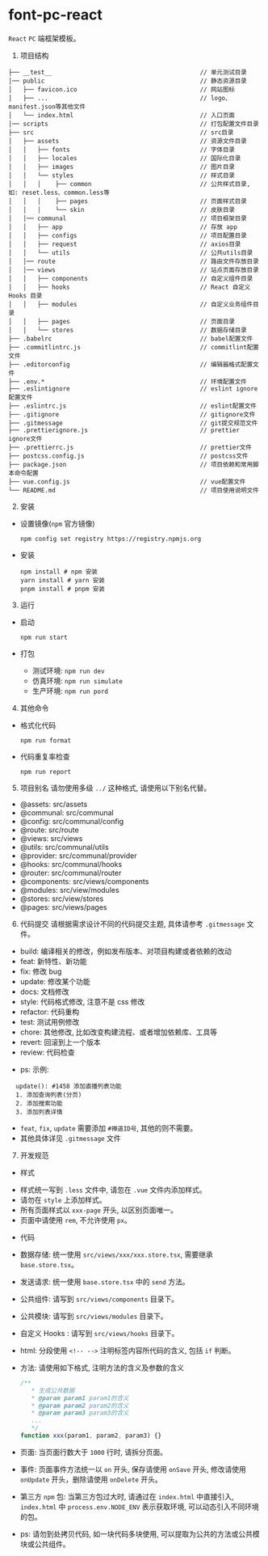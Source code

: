 # font-pc-react
  `React` `PC` 端框架模板。


1. 项目结构

```
├── __test__                                         // 单元测试目录
│── public                                           // 静态资源目录
│   ├── favicon.ico                                  // 网站图标
│   ├── ...                                          // logo、manifest.json等其他文件
│   └── index.html                                   // 入口页面
│── scripts                                          // 打包配置文件目录
├── src                                              // src目录
│   ├── assets                                       // 资源文件目录
│   │   ├── fonts                                    // 字体目录
│   │   ├── locales                                  // 国际化目录
│   │   ├── images                                   // 图片目录
│   │   └── styles                                   // 样式目录
│   │   │    ├── common                              // 公共样式目录, 如: reset.less、common.less等
│   │   │    ├── pages                               // 页面样式目录
│   │   │    └── skin                                // 皮肤目录
│   │── communal                                     // 项目框架目录
│   │   ├── app                                      // 存放 app
│   │   ├── configs                                  // 项目配置目录
│   │   ├── request                                  // axios目录
│   │   └── utils                                    // 公共utils目录
│   │── route                                        // 路由文件存放目录
│   │── views                                        // 站点页面存放目录
│   │   ├── components                               // 自定义组件目录
│   │   ├── hooks                                    // React 自定义 Hooks 目录
│   │   ├── modules                                  // 自定义业务组件目录
│   │   ├── pages                                    // 页面目录
│   │   └── stores                                   // 数据存储目录
├── .babelrc                                         // babel配置文件
├── .commitlintrc.js                                 // commitlint配置文件
├── .editorconfig                                    // 编辑器格式配置文件
├── .env.*                                           // 环境配置文件
├── .eslintignore                                    // eslint ignore配置文件
├── .eslintrc.js                                     // eslint配置文件
├── .gitignore                                       // gitignore文件
├── .gitmessage                                      // git提交规范文件
├── .prettierignore.js                               // prettier ignore文件
├── .prettierrc.js                                   // prettier文件
├── postcss.config.js                                // postcss文件
├── package.json                                     // 项目依赖和常用脚本命令配置
├── vue.config.js                                    // vue配置文件
└── README.md                                        // 项目使用说明文件
```

2. 安装

- 设置镜像(`npm` 官方镜像)

  ```shell
  npm config set registry https://registry.npmjs.org
  ```
- 安装

  ```shell
  npm install # npm 安装
  yarn install # yarn 安装
  pnpm install # pnpm 安装
  ```

3. 运行

- 启动

  ```shell
  npm run start
  ```

- 打包

    - 测试环境: `npm run dev`
    - 仿真环境: `npm run simulate`
    - 生产环境: `npm run pord`

4. 其他命令

- 格式化代码

  ```shell
  npm run format
  ```

- 代码重复率检查

  ```shell
  npm run report
  ```

5. 项目别名
   请勿使用多级 `../` 这种格式, 请使用以下别名代替。

- @assets: src/assets
- @communal: src/communal
- @config: src/communal/config
- @route: src/route
- @views: src/views
- @utils: src/communal/utils
- @provider: src/communal/provider
- @hooks: src/communal/hooks
- @router: src/communal/router
- @components: src/views/components
- @modules: src/view/modules
- @stores: src/view/stores
- @pages: src/views/pages

6. 代码提交
   请根据需求设计不同的代码提交主题, 具体请参考 `.gitmessage` 文件。

- build: 编译相关的修改，例如发布版本、对项目构建或者依赖的改动
- feat: 新特性、新功能
- fix: 修改 bug
- update: 修改某个功能
- docs: 文档修改
- style: 代码格式修改, 注意不是 css 修改
- refactor: 代码重构
- test: 测试用例修改
- chore: 其他修改, 比如改变构建流程、或者增加依赖库、工具等
- revert: 回滚到上一个版本
- review: 代码检查

* ps: 示例:

```text
  update(): #1458 添加直播列表功能
  1. 添加查询列表(分页)
  2. 添加搜索功能
  3. 添加列表详情
```

- `feat`, `fix`, `update` 需要添加 `#禅道ID号`, 其他的则不需要。
- 其他具体详见 `.gitmessage` 文件

7. 开发规范

- 样式

* 样式统一写到 `.less` 文件中, 请忽在 `.vue` 文件内添加样式。
* 请勿在 `style` 上添加样式。
* 所有页面样式以 `xxx-page` 开头, 以区别页面唯一。
* 页面中请使用 `rem`, 不允许使用 `px`。

- 代码

* 数据存储: 统一使用 `src/views/xxx/xxx.store.tsx`, 需要继承 `base.store.tsx`。
* 发送请求: 统一使用 `base.store.tsx` 中的 `send` 方法。
* 公共组件: 请写到 `src/views/components` 目录下。
* 公共模块: 请写到 `src/views/modules` 目录下。
* 自定义 Hooks : 请写到 `src/views/hooks` 目录下。
* html: 分段使用 `<!-- -->` 注明标签内容所代码的含义, 包括 `if` 判断。
* 方法: 请使用如下格式, 注明方法的含义及参数的含义

   ```javascript
   /**
      * 生成公共数据
      * @param param1 param1的含义
      * @param param2 param2的含义
      * @param param3 param3的含义
      ...
      */
   function xxx(param1, param2, param3) {}
   ```

- 页面: 当页面行数大于 `1000` 行时, 请拆分页面。
- 事件: 页面事件方法统一以 `on` 开头, 保存请使用 `onSave` 开头, 修改请使用 `onUpdate` 开头，删除请使用 `onDelete` 开头。
- 第三方 `npm` 包: 当第三方包过大时, 请通过在 `index.html` 中直接引入, `index.html` 中 `process.env.NODE_ENV` 表示获取环境, 可以动态引入不同环境的包。

- ps: 请勿到处拷贝代码, 如一块代码多块使用, 可以提取为公共的方法或公共模块或公共组件。
